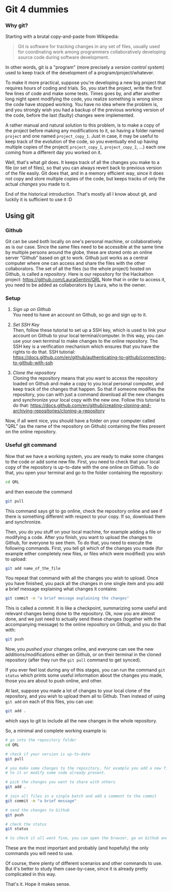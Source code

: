 # Git 4 dummies

### Why git?

Starting with a brutal copy-and-paste from Wikipedia:

> Git is software for tracking changes in any set of files, usually used for coordinating work among programmers collaboratively developing source code during software development.

In other words, git is a "program" (more precisely a _version control system_) used to keep track of the development of a program/project/whatever.  

To make it more practical, suppose you're developing a new big project that requires hours of coding and trials. So, you start the project, write the first few lines of code and make some tests. Times goes by, and after another long night spent modifying the code, you realize something is wrong since the code have stopped working. You have no idea where the problem is, and you strongly wish you had a backup of the previous working version of the code, before the last (faulty) changes were implemented.  

A rather manual and natural solution to this problem, is to make a copy of the project before making any modifications to it, so having a folder named `project` and one named `project_copy_1`. Just in case, it may be useful to keep track of the evolution of the code, so you eventually end up having multiple copies of the project( `project_copy_1`, `project_copy_2`, ...) each one coming from a different day you worked on it.

Well, that's what *git* does. It keeps track of all the changes you make to a file (or set of files), so that you can always revert back to previous version of the file easily. Git does that, and in a memory efficient way, since it does not copy and store multiple copies of the code, but keeps tracks of only the actual _changes_ you made to it.

End of the historical introduction.
That's mostly all I know about git, and luckily it is sufficient to use it :D

## Using git

### Github
Git can be used both locally on one's personal machine, or collaboratively as is our case. Since the same files need to be accessible at the same time by multiple persons around the globe, these are stored onto an online server "Github" based on git to work. Github just works as a central computer where one can access and share the files with the other collaborators. The set of all the files (so the whole project) hosted on Github, is called a *repository*.
Here is our repository for the Hackathon project: https://github.com/LauraGentini/QRL
Note that in order to access it, you need to be added as collaborators by Laura, who is the owner. 

### Setup
1. *Sign up on Github*   
You need to have an account on Github, so go and sign up to it.

2. *Set SSH Key*  
Then, follow these tutorial to set up a SSH key, which is used to link your account on Github to your local terminal/computer. In this way, you can use your own terminal to make changes to the online repository. The SSH key is a verification mechanism which ensures that you have the rights to do that.
SSH tutorial: https://docs.github.com/en/github/authenticating-to-github/connecting-to-github-with-ssh

3. *Clone the repository*  
Cloning the repository means that you want to access the repository loaded on Github and make a copy to you local personal computer, and keep track of the changes that happen. So that if someone modifies the repository, you can with just a command download all the new changes and synchronize your local copy with the new one. Follow this tutorial to do that: https://docs.github.com/en/github/creating-cloning-and-archiving-repositories/cloning-a-repository

Now, if all went nice, you should have a folder on your computer called "QRL" (as the name of the repository on Github) containing the files present on the online repository.

### Useful git command
Now that we have a working system, you are ready to make some changes to the code or add some new file. First, you need to check that your local copy of the repository is up-to-date with the one online on Github. To do that, you open your terminal and go to the folder containing the repository:
```bash
cd QRL
```
and then execute the command
```bash
git pull
```
This command says git to go online, check the repository online and see if there is something different with respect to your copy. If so, download them and synchronize.

Then, you do you stuff on your local machine, for example adding a file or modifying a code. After you finish, you want to upload the changes to Github, for everyone to see them. To do that, you need to execute the following commands. First, you tell git which of the changes you made (for example either completely new files, or files which were modified) you wish to upload:
```bash
git add name_of_the_file
```
You repeat that command with all the changes you wish to upload. Once you have finished, you pack all the changes in one single item and you add a brief message explaining what changes it contains:
```bash
git commit -m "a brief message explaining the changes"
```
This is called a *commit*. It is like a checkpoint, summarizing some useful and relevant changes being done to the repository.
Ok, now you are almost done, and we just need to actually send these changes (together with the accompanying message) to the online repository on Github, and you do that with:
```bash
git push
```
Now, you *pushed* your changes online, and everyone can see the new additions/modifications either on Github, or on their terminal in the cloned repository (after they run the `git pull` command to get synced).

If you ever feel lost during any of this stages, you can run the command `git status` which prints some useful information about the changes you made, those you are about to push online, and other.

At last, suppose you made a lot of changes to your local clone of the repository, and you wish to upload them all to Github. Then instead of using `git add` on each of this files, you can use:
```bash
git add .
```
which says to git to include all the new changes in the whole repository.

So, a minimal and complete working example is:
```bash
# go into the repository folder
cd QRL

# check if your version is up-to-date
git pull

# you make some changes to the repository, for example you add a new file
# to it or modify some code already present.

# pick the changes you want to share with others
git add .

# join all files in a single batch and add a comment to the commit
git commit -m "a brief message"

# send the changes to Github
git push

# check the status
git status

# to check it all went fine, you can open the browser, go on Github and check that your changes were actually uploaded
```

These are the most important and probably (and hopefully) the only commands you will need to use.

Of course, there plenty of different scenarios and other commands to use. But it's better to study them case-by-case, since it is already pretty complicated in this way.

That's it. Hope it makes sense.
